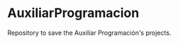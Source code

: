 AuxiliarProgramacion
====================

Repository to save the Auxiliar Programación's projects.
